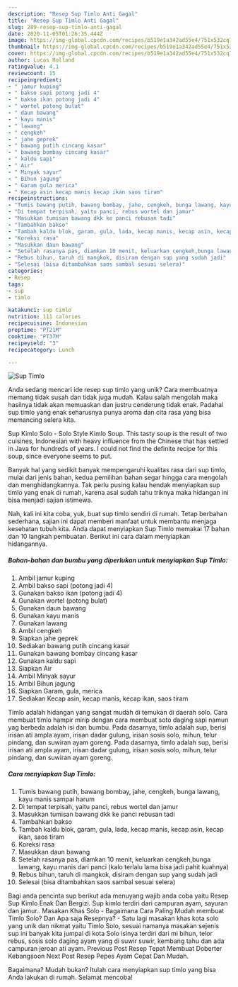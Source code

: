 ```yaml
---
description: "Resep Sup Timlo Anti Gagal"
title: "Resep Sup Timlo Anti Gagal"
slug: 289-resep-sup-timlo-anti-gagal
date: 2020-11-05T01:26:35.444Z
image: https://img-global.cpcdn.com/recipes/b519e1a342ad55e4/751x532cq70/sup-timlo-foto-resep-utama.jpg
thumbnail: https://img-global.cpcdn.com/recipes/b519e1a342ad55e4/751x532cq70/sup-timlo-foto-resep-utama.jpg
cover: https://img-global.cpcdn.com/recipes/b519e1a342ad55e4/751x532cq70/sup-timlo-foto-resep-utama.jpg
author: Lucas Holland
ratingvalue: 4.1
reviewcount: 15
recipeingredient:
- " jamur kuping"
- " bakso sapi potong jadi 4"
- " bakso ikan potong jadi 4"
- " wortel potong bulat"
- " daun bawang"
- " kayu manis"
- " lawang"
- " cengkeh"
- " jahe geprek"
- " bawang putih cincang kasar"
- " bawang bombay cincang kasar"
- " kaldu sapi"
- " Air"
- " Minyak sayur"
- " Bihun jagung"
- " Garam gula merica"
- " Kecap asin kecap manis kecap ikan saos tiram"
recipeinstructions:
- "Tumis bawang putih, bawang bombay, jahe, cengkeh, bunga lawang, kayu manis sampai harum"
- "Di tempat terpisah, yaitu panci, rebus wortel dan jamur"
- "Masukkan tumisan bawang dkk ke panci rebusan tadi"
- "Tambahkan bakso"
- "Tambah kaldu blok, garam, gula, lada, kecap manis, kecap asin, kecap ikan, saos tiram"
- "Koreksi rasa"
- "Masukkan daun bawang"
- "Setelah rasanya pas, diamkan 10 menit, keluarkan cengkeh,bunga lawang, kayu manis dari panci (kalo terlalu lama bisa jadi pahit kuahnya)"
- "Rebus bihun, taruh di mangkok, disiram dengan sup yang sudah jadi"
- "Selesai (bisa ditambahkan saos sambal sesuai selera)"
categories:
- Resep
tags:
- sup
- timlo

katakunci: sup timlo 
nutrition: 111 calories
recipecuisine: Indonesian
preptime: "PT21M"
cooktime: "PT37M"
recipeyield: "3"
recipecategory: Lunch

---
```



![Sup Timlo](https://img-global.cpcdn.com/recipes/b519e1a342ad55e4/751x532cq70/sup-timlo-foto-resep-utama.jpg)

Anda sedang mencari ide resep sup timlo yang unik? Cara membuatnya memang tidak susah dan tidak juga mudah. Kalau salah mengolah maka hasilnya tidak akan memuaskan dan justru cenderung tidak enak. Padahal sup timlo yang enak seharusnya punya aroma dan cita rasa yang bisa memancing selera kita.

Sup Kimlo Solo - Solo Style Kimlo Soup. This tasty soup is the result of two cuisines, Indonesian with heavy influence from the Chinese that has settled in Java for hundreds of years. I could not find the definite recipe for this soup, since everyone seems to put.

Banyak hal yang sedikit banyak mempengaruhi kualitas rasa dari sup timlo, mulai dari jenis bahan, kedua pemilihan bahan segar hingga cara mengolah dan menghidangkannya. Tak perlu pusing kalau hendak menyiapkan sup timlo yang enak di rumah, karena asal sudah tahu triknya maka hidangan ini bisa menjadi sajian istimewa.


Nah, kali ini kita coba, yuk, buat sup timlo sendiri di rumah. Tetap berbahan sederhana, sajian ini dapat memberi manfaat untuk membantu menjaga kesehatan tubuh kita. Anda dapat menyiapkan Sup Timlo memakai 17 bahan dan 10 langkah pembuatan. Berikut ini cara dalam menyiapkan hidangannya.

<!--inarticleads1-->

##### Bahan-bahan dan bumbu yang diperlukan untuk menyiapkan Sup Timlo:

1. Ambil  jamur kuping
1. Ambil  bakso sapi (potong jadi 4)
1. Gunakan  bakso ikan (potong jadi 4)
1. Gunakan  wortel (potong bulat)
1. Gunakan  daun bawang
1. Gunakan  kayu manis
1. Gunakan  lawang
1. Ambil  cengkeh
1. Siapkan  jahe geprek
1. Sediakan  bawang putih cincang kasar
1. Gunakan  bawang bombay cincang kasar
1. Gunakan  kaldu sapi
1. Siapkan  Air
1. Ambil  Minyak sayur
1. Ambil  Bihun jagung
1. Siapkan  Garam, gula, merica
1. Sediakan  Kecap asin, kecap manis, kecap ikan, saos tiram


Timlo adalah hidangan yang sangat mudah di temukan di daerah solo. Cara membuat timlo hampir mirip dengan cara membuat soto daging sapi namun yag berbeda adalah isi dan bumbu. Pada dasarnya, timlo adalah sup, berisi irisan ati ampla ayam, irisan dadar gulung, irisan sosis solo, mihun, telur pindang, dan suwiran ayam goreng. Pada dasarnya, timlo adalah sup, berisi irisan ati ampla ayam, irisan dadar gulung, irisan sosis solo, mihun, telur pindang, dan suwiran ayam goreng. 

<!--inarticleads2-->

##### Cara menyiapkan Sup Timlo:

1. Tumis bawang putih, bawang bombay, jahe, cengkeh, bunga lawang, kayu manis sampai harum
1. Di tempat terpisah, yaitu panci, rebus wortel dan jamur
1. Masukkan tumisan bawang dkk ke panci rebusan tadi
1. Tambahkan bakso
1. Tambah kaldu blok, garam, gula, lada, kecap manis, kecap asin, kecap ikan, saos tiram
1. Koreksi rasa
1. Masukkan daun bawang
1. Setelah rasanya pas, diamkan 10 menit, keluarkan cengkeh,bunga lawang, kayu manis dari panci (kalo terlalu lama bisa jadi pahit kuahnya)
1. Rebus bihun, taruh di mangkok, disiram dengan sup yang sudah jadi
1. Selesai (bisa ditambahkan saos sambal sesuai selera)


Bagi anda pencinta sup berikut ada menuyang wajib anda coba yaitu Resep Sup Kimlo Enak Dan Bergizi. Sup kimlo terdiri dari campuran ayam, sayuran dan jamur.. Masakan Khas Solo - Bagaimana Cara Paling Mudah membuat Timlo Solo? Dan Apa saja Resepnya? - Satu lagi masakan khas kota solo yang unik dan nikmat yaitu Timlo Solo, sesuai namanya masakan sejenis sup ini banyak kita jumpai di kota Solo isinya terdiri dari mi bihun, telor rebus, sosis solo daging ayam yang di suwir suwir, kembang tahu dan ada campuran jeroan ati ayam. Previous Post Resep Tepat Membuat Doberter Kebangsoon Next Post Resep Pepes Ayam Cepat Dan Mudah. 

Bagaimana? Mudah bukan? Itulah cara menyiapkan sup timlo yang bisa Anda lakukan di rumah. Selamat mencoba!

